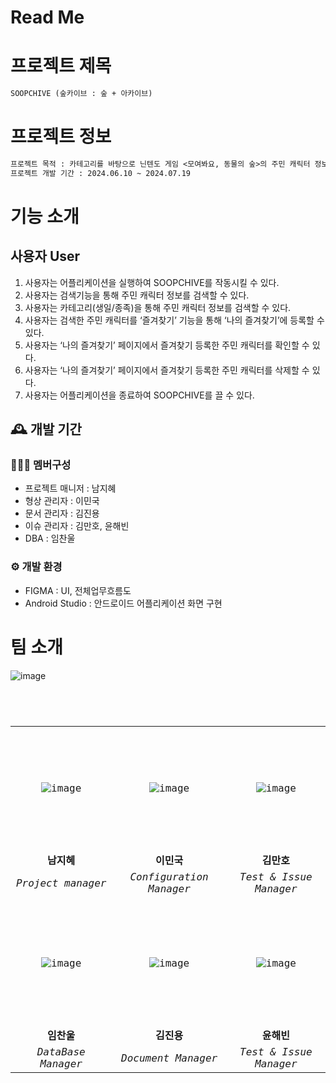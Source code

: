 # Read Me
# 프로젝트 제목
```markdown
SOOPCHIVE (숲카이브 : 숲 + 아카이브)
```

# 프로젝트 정보
```markdown
프로젝트 목적 : 카테고리를 바탕으로 닌텐도 게임 <모여봐요, 동물의 숲>의 주민 캐릭터 정보를 검색
프로젝트 개발 기간 : 2024.06.10 ~ 2024.07.19
```
# 기능 소개

## 사용자 User
1. 사용자는 어플리케이션을 실행하여 SOOPCHIVE를 작동시킬 수 있다.
2. 사용자는 검색기능을 통해 주민 캐릭터 정보를 검색할 수 있다.
3. 사용자는 카테고리(생일/종족)을 통해 주민 캐릭터 정보를 검색할 수 있다.
4. 사용자는 검색한 주민 캐릭터를 ‘즐겨찾기’ 기능을 통해 ‘나의 즐겨찾기’에 등록할 수 있다.
5. 사용자는 ‘나의 즐겨찾기’ 페이지에서 즐겨찾기 등록한 주민 캐릭터를 확인할 수 있다.
6. 사용자는 ‘나의 즐겨찾기’ 페이지에서 즐겨찾기 등록한 주민 캐릭터를 삭제할 수 있다.
7. 사용자는 어플리케이션을 종료하여 SOOPCHIVE를 끌 수 있다.


## 🕰️ 개발 기간



### 🧑‍🤝‍🧑 멤버구성
- 프로젝트 매니저 : 남지혜
- 형상 관리자     : 이민국
- 문서 관리자    : 김진용
- 이슈 관리자   : 김만호, 윤해빈
- DBA         : 임찬울

### ⚙️ 개발 환경

 - FIGMA : UI, 전체업무흐름도
 - Android Studio : 안드로이드 어플리케이션 화면 구현

# 팀 소개
![image](https://private-user-images.githubusercontent.com/157683242/333201333-3c2da393-cb46-4292-9f31-af3cca21d9a3.jpg?jwt=eyJhbGciOiJIUzI1NiIsInR5cCI6IkpXVCJ9.eyJpc3MiOiJnaXRodWIuY29tIiwiYXVkIjoicmF3LmdpdGh1YnVzZXJjb250ZW50LmNvbSIsImtleSI6ImtleTUiLCJleHAiOjE3MTY5NjY4ODEsIm5iZiI6MTcxNjk2NjU4MSwicGF0aCI6Ii8xNTc2ODMyNDIvMzMzMjAxMzMzLTNjMmRhMzkzLWNiNDYtNDI5Mi05ZjMxLWFmM2NjYTIxZDlhMy5qcGc_WC1BbXotQWxnb3JpdGhtPUFXUzQtSE1BQy1TSEEyNTYmWC1BbXotQ3JlZGVudGlhbD1BS0lBVkNPRFlMU0E1M1BRSzRaQSUyRjIwMjQwNTI5JTJGdXMtZWFzdC0xJTJGczMlMkZhd3M0X3JlcXVlc3QmWC1BbXotRGF0ZT0yMDI0MDUyOVQwNzA5NDFaJlgtQW16LUV4cGlyZXM9MzAwJlgtQW16LVNpZ25hdHVyZT0yNmFmNThhYTU0ZmY0ZjVkNDVjZDFiNzQ3NDg2M2I3Yzc1OTg1OWE0MWEyMTAzOTMyYjI1ZTU4NGYzMzY5OWMwJlgtQW16LVNpZ25lZEhlYWRlcnM9aG9zdCZhY3Rvcl9pZD0wJmtleV9pZD0wJnJlcG9faWQ9MCJ9.X23DOHAMHn0NNir-_yyc5DAlf7A8-HusRuaLEp5-h6I)

<pre>
<code>
<div align="center">
  <table>
    <tr align="center">
      <td height="200px" width="200px"><img src="https://github.com/BlizzaB/.github/assets/157683242/72c8c7bc-05aa-41b4-8869-ff41727a0552" alt="image" border="0"></td>
      <td height="200px" width="200px"><img src="https://github.com/BlizzaB/.github/assets/157683242/92d17fa1-31fb-457f-9065-620ee07eab36" alt="image" border="0"></td>
      <td height="200px" width="200px"><img src="https://github.com/BlizzaB/.github/assets/157683242/5a0c1be6-b93b-4b58-933d-1629ff50ce45" alt="image" border="0"></td>
    </tr>
    <tr colspan="2" align="center">
      <td><strong>남지혜</strong></td>
      <td><strong>이민국</strong></td>
      <td><strong>김만호</strong></td>
    </tr>
    <tr colspan="2" align="center">
      <td><i>Project manager</i></td>
      <td><i>Configuration Manager</i></td>
      <td><i>Test & Issue Manager</i></td>
    </tr>
    <tr>
      <td></td>
      <td></td>
      <td></td>
    </tr>
    <tr align="center">
      <td height="200px" width="200px"><img src="https://github.com/BlizzaB/.github/assets/157683242/7e480587-b7dc-42e9-b292-1b93f6486738" alt="image" border="0"></td>
      <td height="200px" width="200px"><img src="https://github.com/BlizzaB/.github/assets/157683242/809dec29-151a-47c6-95dc-b3c4f5d9e114" alt="image" border="0"></td>
      <td height="200px" width="200px"><img src="https://github.com/BlizzaB/.github/assets/157683242/77a76aa5-ed00-4949-99a7-f66faf05b9c8" alt="image" border="0"></td>
    </tr>
    <tr colspan="2" align="center">
      <td><strong>임찬울</strong></td>
      <td><strong>김진용</strong></td>
      <td><strong>윤해빈</strong></td>
    </tr>
     <tr colspan="2" align="center">
      <td><i>DataBase Manager</i></td>
      <td><i>Document Manager</i></td>
      <td><i>Test & Issue Manager</i></td>
    </tr>
  </table>
</div>
</code>
</pre>












